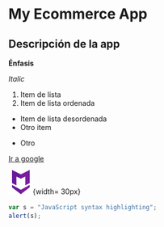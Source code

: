 # My Ecommerce App

## Descripción de la app

**Énfasis**

_Italic_


1. Item de lista
2. Item de lista ordenada

+ Item de lista desordenada
+ Otro item
- Otro 


[Ir a google](https:www.google.com)

![Texto alternativo](https://github.com/adam-p/markdown-here/raw/master/src/common/images/icon48.png "Logo Title Text 1" ){width= 30px} 

```javascript
var s = "JavaScript syntax highlighting";
alert(s);
```

